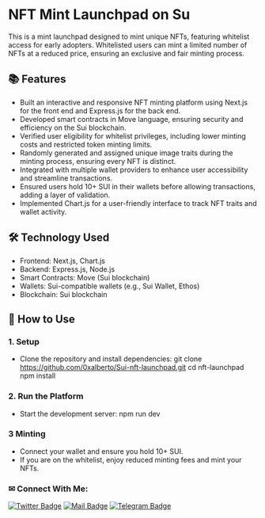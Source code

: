 # NFT Mint Launchpad on Su

This is a mint launchpad designed to mint unique NFTs, featuring whitelist access for early adopters. Whitelisted users can mint a limited number of NFTs at a reduced price, ensuring an exclusive and fair minting process.

## 📚 Features

- Built an interactive and responsive NFT minting platform using Next.js for the front end and Express.js for the back end.
- Developed smart contracts in Move language, ensuring security and efficiency on the Sui blockchain.
- Verified user eligibility for whitelist privileges, including lower minting costs and restricted token minting limits.
- Randomly generated and assigned unique image traits during the minting process, ensuring every NFT is distinct.
- Integrated with multiple wallet providers to enhance user accessibility and streamline transactions.
- Ensured users hold 10+ SUI in their wallets before allowing transactions, adding a layer of validation.
- Implemented Chart.js for a user-friendly interface to track NFT traits and wallet activity.

## 🛠️ Technology Used

- Frontend: Next.js, Chart.js
- Backend: Express.js, Node.js
- Smart Contracts: Move (Sui blockchain)
- Wallets: Sui-compatible wallets (e.g., Sui Wallet, Ethos)
- Blockchain: Sui blockchain

## 🚀 How to Use

### 1. Setup

- Clone the repository and install dependencies:
  git clone https://github.com/0xalberto/Sui-nft-launchpad.git
  cd nft-launchpad
  npm install

### 2. Run the Platform

- Start the development server:
  npm run dev

### 3 Minting
- Connect your wallet and ensure you hold 10+ SUI.
- If you are on the whitelist, enjoy reduced minting fees and mint your NFTs.


### ✉ Connect With Me:

[![Twitter Badge](https://img.shields.io/badge/Twitter-1DA1F2?style=for-the-badge&logo=twitter&logoColor=white)](https://twitter.com/0xalberto1)
[![Mail Badge](https://img.shields.io/badge/Gmail-D14836?style=for-the-badge&logo=gmail&logoColor=white)](mailto:super1114dev@gmail.com)
[![Telegram Badge](https://img.shields.io/badge/Telegram-2CA5E0?style=for-the-badge&logo=telegram&logoColor=white)](https://t.me/soladity)
